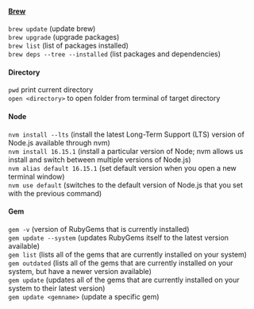 #### [Brew](https://mac.install.guide/homebrew/4.html)
`brew update` (update brew) <br>
`brew upgrade` (upgrade packages) <br>
`brew list` (list of packages installed) <br>
`brew deps --tree --installed` (list packages and dependencies) <br>

#### Directory
`pwd` print current directory <br>
`open <directory>` to open folder from terminal of target directory

#### Node
`nvm install --lts` (install the latest Long-Term Support (LTS) version of Node.js available through nvm) <br>
`nvm install 16.15.1` (install a particular version of Node; nvm allows us install and switch between multiple versions of Node.js) <br>
`nvm alias default 16.15.1` (set default version when you open a new terminal window) <br>
`nvm use default` (switches to the default version of Node.js that you set with the previous command) <br>

#### Gem
`gem -v` (version of RubyGems that is currently installed) <br>
`gem update --system` (updates RubyGems itself to the latest version available) <br>
`gem list` (lists all of the gems that are currently installed on your system) <br>
`gem outdated` (lists all of the gems that are currently installed on your system, but have a newer version available) <br>
`gem update` (updates all of the gems that are currently installed on your system to their latest version) <br>
`gem update <gemname>` (update a specific gem)
